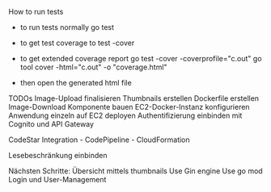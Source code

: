 
How to run tests
- to run tests normally
  go test
  
- to get test coverage
  to test -cover
  
- to get extended coverage report
  go test -cover -coverprofile="c.out"
  go tool cover -html="c.out" -o "coverage.html"
- then open the generated html file


TODOs
Image-Upload finalisieren
Thumbnails erstellen
Dockerfile erstellen
Image-Download Komponente bauen
EC2-Docker-Instanz konfigurieren
Anwendung einzeln auf EC2 deployen
Authentifizierung einbinden mit Cognito und API Gateway

CodeStar Integration - CodePipeline - CloudFormation


Lesebeschränkung einbinden

Nächsten Schritte:
Übersicht mittels thumbnails
Use Gin engine
Use go mod
Login und User-Management
